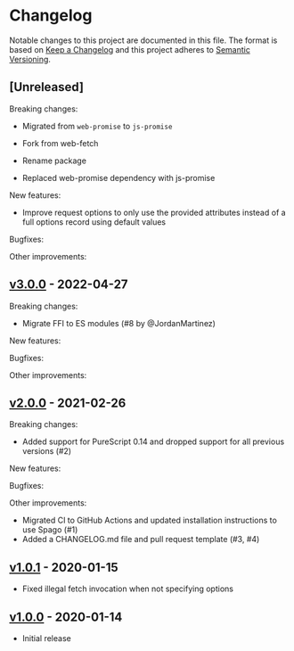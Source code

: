 # Changelog

Notable changes to this project are documented in this file. The format is based on [Keep a Changelog](https://keepachangelog.com/en/1.0.0/) and this project adheres to [Semantic Versioning](https://semver.org/spec/v2.0.0.html).

## [Unreleased]

Breaking changes:
- Migrated from `web-promise` to `js-promise`

- Fork from web-fetch
- Rename package
- Replaced web-promise dependency with js-promise

New features:

- Improve request options to only use the provided attributes instead of a full options record using default values

Bugfixes:

Other improvements:

## [v3.0.0](https://github.com/purescript-web/purescript-web-fetch/releases/tag/v3.0.0) - 2022-04-27

Breaking changes:

- Migrate FFI to ES modules (#8 by @JordanMartinez)

New features:

Bugfixes:

Other improvements:

## [v2.0.0](https://github.com/purescript-web/purescript-web-fetch/releases/tag/v2.0.0) - 2021-02-26

Breaking changes:

- Added support for PureScript 0.14 and dropped support for all previous versions (#2)

New features:

Bugfixes:

Other improvements:

- Migrated CI to GitHub Actions and updated installation instructions to use Spago (#1)
- Added a CHANGELOG.md file and pull request template (#3, #4)

## [v1.0.1](https://github.com/purescript-web/purescript-web-fetch/releases/tag/v1.0.1) - 2020-01-15

- Fixed illegal fetch invocation when not specifying options

## [v1.0.0](https://github.com/purescript-web/purescript-web-fetch/releases/tag/v1.0.0) - 2020-01-14

- Initial release
